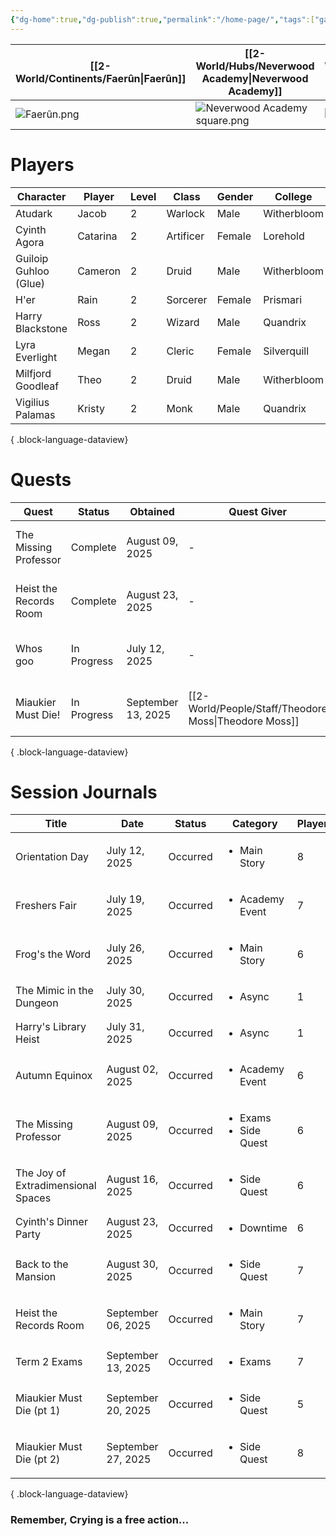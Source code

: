 ```yaml
---
{"dg-home":true,"dg-publish":true,"permalink":"/home-page/","tags":["gardenEntry"],"dgPassFrontmatter":true,"updated":"2025-10-04T00:58:44.000+01:00"}
---
```



| **[[2-World/Continents/Faerûn\|Faerûn]]**  | **[[2-World/Hubs/Neverwood Academy\|Neverwood Academy]]**         | **[[2-World/Groups/Academic Cohorts/Cohort of 1508\|Cohort of 1508]]** | **[[1-Party/Group 1/Group 1\|Group 1]]**  | **[[1-Party/Group 2/Group 2\|Group 2]]**  | [Virtual Table Top](https://neverwood-academy.eu.forge-vtt.com/join) |
| --------------- | --------------------------------- | ---------------------- | ---------------- | ---------------- | -------------------------------------------------------------------- |
| ![Faerûn.png](/img/user/z_Assets/Maps/Faer%C3%BBn.png) | ![Neverwood Academy square.png](/img/user/z_Assets/Neverwood%20Academy%20square.png) | ![class of 1508.png](/img/user/z_Assets/classLogos/class%20of%201508.png) | ![Group 1.png](/img/user/z_Assets/character_art/Players/Group%201.png) | ![group 2.png](/img/user/z_Assets/character_art/Players/Group%202.png) | ![Pasted image 20250929163117.png](/img/user/z_Assets/Pasted%20image%2020250929163117.png)                                 |

# Players
| Character             | Player   | Level | Class     | Gender | College     |
| --------------------- | -------- | ----- | --------- | ------ | ----------- |
| Atudark               | Jacob    | 2     | Warlock   | Male   | Witherbloom |
| Cyinth Agora          | Catarina | 2     | Artificer | Female | Lorehold    |
| Guiloip Guhloo (Glue) | Cameron  | 2     | Druid     | Male   | Witherbloom |
| H'er                  | Rain     | 2     | Sorcerer  | Female | Prismari    |
| Harry Blackstone      | Ross     | 2     | Wizard    | Male   | Quandrix    |
| Lyra Everlight        | Megan    | 2     | Cleric    | Female | Silverquill |
| Milfjord Goodleaf     | Theo     | 2     | Druid     | Male   | Witherbloom |
| Vigilius Palamas      | Kristy   | 2     | Monk      | Male   | Quandrix    |

{ .block-language-dataview}

# Quests
| Quest                  | Status      | Obtained           | Quest Giver                                              | Location                                                 |
| ---------------------- | ----------- | ------------------ | -------------------------------------------------------- | -------------------------------------------------------- |
| The Missing Professor  | Complete    | August 09, 2025    | \-                                                       | [[2-World/Hubs/Neverwood Academy\|Neverwood Academy]] |
| Heist the Records Room | Complete    | August 23, 2025    | \-                                                       | [[2-World/Hubs/Neverwood Academy\|Neverwood Academy]] |
| Whos goo               | In Progress | July 12, 2025      | \-                                                       | [[2-World/Hubs/Neverwood Academy\|Neverwood Academy]] |
| Miaukier Must Die!     | In Progress | September 13, 2025 | [[2-World/People/Staff/Theodore Moss\|Theodore Moss]] | [[2-World/Hubs/Neverwood Academy\|Neverwood Academy]] |

{ .block-language-dataview}

# Session Journals
| Title                              | Date               | Status   | Category                                   | Players |
| ---------------------------------- | ------------------ | -------- | ------------------------------------------ | ------- |
| Orientation Day                    | July 12, 2025      | Occurred | <ul><li>Main Story</li></ul>               | 8       |
| Freshers Fair                      | July 19, 2025      | Occurred | <ul><li>Academy Event</li></ul>            | 7       |
| Frog's the Word                    | July 26, 2025      | Occurred | <ul><li>Main Story</li></ul>               | 6       |
| The Mimic in the Dungeon           | July 30, 2025      | Occurred | <ul><li>Async</li></ul>                    | 1       |
| Harry's Library Heist              | July 31, 2025      | Occurred | <ul><li>Async</li></ul>                    | 1       |
| Autumn Equinox                     | August 02, 2025    | Occurred | <ul><li>Academy Event</li></ul>            | 6       |
| The Missing Professor              | August 09, 2025    | Occurred | <ul><li>Exams</li><li>Side Quest</li></ul> | 6       |
| The Joy of Extradimensional Spaces | August 16, 2025    | Occurred | <ul><li>Side Quest</li></ul>               | 6       |
| Cyinth's Dinner Party              | August 23, 2025    | Occurred | <ul><li>Downtime</li></ul>                 | 6       |
| Back to the Mansion                | August 30, 2025    | Occurred | <ul><li>Side Quest</li></ul>               | 7       |
| Heist the Records Room             | September 06, 2025 | Occurred | <ul><li>Main Story</li></ul>               | 7       |
| Term 2 Exams                       | September 13, 2025 | Occurred | <ul><li>Exams</li></ul>                    | 7       |
| Miaukier Must Die (pt 1)           | September 20, 2025 | Occurred | <ul><li>Side Quest</li></ul>               | 5       |
| Miaukier Must Die (pt 2)           | September 27, 2025 | Occurred | <ul><li>Side Quest</li></ul>               | 8       |

{ .block-language-dataview}

### Remember, Crying is a free action...